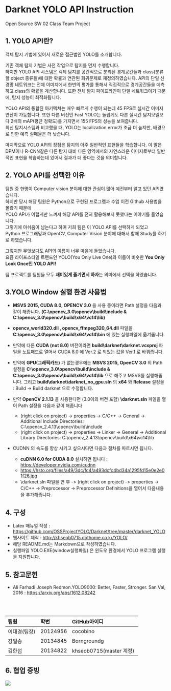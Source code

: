 # Darknet YOLO API Instruction
Open Source SW 02 Class Team Project

## 1. YOLO API란?
객체 탐지 기법에 있어서 새로운 접근법인 YOLO를 소개합니다.

기존 객체 탐지 기법은 사전 작업으로 탐지를 먼저 수행합니다.<br>
하지만 YOLO API 시스템은 객체 탐지를 공간적으로 분리된 경계공간들과 class(분류할 object 종류들)에 대한 확률과 연관된 회귀문제로 재정의하였습니다.
API의 단일 신경망 네트워크는 전체 이미지에서 한번의 평가를 통해서 직접적으로 경계공간들을 예측하고 class의 확률을 계산합니다.
또한 전체 탐지 파이프라인이 단일 네트워크이기 때문에, 탐지 성능이 최적화됩니다. <br>

YOLO API의 통합된 아키텍쳐는 매우 빠르게 수행이 되는데 45 FPS로 실시간 이미지 연산이 가능합니다.
또한 다른 버전인 Fast YOLO는 놀랍게도 다른 실시간 탐지모델보다 2배의 mAP(평균 정확도)를 가지면서 155 FPS의 성능을 보여줍니다. <br>
최신 탐지시스템과 비교했을 때, YOLO는 localization error가 조금 더 높지만, 배경으로 인한 예측 실패율은 더 낮습니다. <br>

마지막으로 YOLO API의 장점은 탐지의 아주 일반적인 표현들을 학습합니다.
이 말은 DPM이나 R-CNN같은 다른 탐지 대비 다른 영역에서의 자연스러운 이미지로부터 일반적인 표현을 학습하는데 있어서 결과가 더 좋다는 것을 의미합니다.

## 2. YOLO API를 선택한 이유
팀원 중 한명이 Computer vision 분야에 대한 관심이 많아 예전부터 알고 있던 API였습니다. <br>
하지만 당시 해당 팀원은 Python으로 구현된 프로그램과 수업 이전 Github 사용법을 몰랐기 때문에 <br>
YOLO API가 어렵게만 느껴져 해당 API를 전혀 활용해보지 못했다는 이야기를 들었습니다. <br>
그렇기에 아쉬움이 남는다고 하여 저희 팀은 이 YOLO API를 선택하게 되었고 <br>
Python 프로그래밍과 OpenCV, Computer Vision 분야에 대해서 함께 Study를 하기로 하였습니다. <br>

그렇지만 무엇보다도 API의 이름이 너무 마음에 들었습니다.  <br>
요즘 라이프스타일 트렌드인 YOLO(You Only Live One)와 이름이 비슷한 **You Only Look Once인 YOLO API!**<br>

팀 프로젝트를 팀원들 모두 **재미있게 즐기면서 하자**는 의미에서 선택을 하였습니다.

## 3.YOLO Window 실행 환경 사용법
- **MSVS 2015, CUDA 8.0, OPENCV 3.0** 을 사용 중이라면 Path 설정을 다음과 같이 해줍니다.
**(C:\opencv_3.0\opencv\build\include
  & C:\opencv_3.0\opencv\build\x64\vc14\lib)**

- **opencv_world320.dll , opencv_ffmpeg320_64.dll** 파일을 **C:\opencv_3.0\opencv\build\x64\vc14\bin** 에 있는 실행파일에 옮겨줍니다.

- 만약에 다른 **CUDA (not 8.0)** 버전이라면 **build\darknet\darknet.vcxproj** 파일을 노트패드로 열어서 CUDA 8.0 에 Ver.2 로 되있는 값을 Ver.1 로 바꿔줍니다.

- 만약에 **GPU(그래픽카드)** 가 없는경우에는 **MSVS 2015, OpenCV 3.0** 의 Path 설정을 **C:\opencv_3.0\opencv\build\include & C:\opencv_3.0\opencv\build\x64\vc14\lib** 으로 해주고 MSVS를 실행해줍니다.
그리고 **build\darknet\darknet_no_gpu.sln** 의 **x64** 와 **Release** 설정을 : Build -> Build darknet 으로 수정합니다.

- 만약 **OpenCV 2.1.13** 을 사용한다면 (3.0이외 버전 포함) **\darknet.sln** 파일을 열어 Path 설정을 다음과 같이 해줍니다
  -  (right click on project) -> properties -> C/C++ -> General -> Additional Include Directories: C:\opencv_2.4.13\opencv\build\include
  - (right click on project) -> properties -> Linker -> General -> Additional Library Directories: C:\opencv_2.4.13\opencv\build\x64\vc14\lib

- CUDNN 의 속도를 향상 시키고 싶으시다면 다음과 절차를 따르시면 됩니다.
  - **cuDNN 6.0 for CUDA 8.0** 설치하면 됩니다 : https://developer.nvidia.com/cudnn
  - https://hsto.org/files/a49/3dc/fc4/a493dcfc4bd34a1295fd15e0e2e01f26.jpg
  -  \darknet.sln 파일을 연 후 -> (right click on project) -> properties -> C/C++ -> Preprocessor -> Preprocessor Definitions을 열어서 다음내용을 추가해줍니다.



## 4. 구성
* Latex 매뉴얼 작성 : https://github.com/OSSProjectYOLO/Darknet/tree/master/darknet_YOLO
* 웹사이트 제작 : http://khseob0715.dothome.co.kr/YOLO/
* 해당 README.md는 Markdown으로 작성하였습니다.
* 실행파일 YOLO.EXE(window실행파일) 은 윈도우 환경에서 YOLO 프로그램 실행을 지원합니다.



## 5. 참고문헌
* Ali Farhadi Joseph Redmon.YOLO9000: Better, Faster, Stronger.  San Val, 2016 : https://arxiv.org/abs/1612.08242
<br>
<br>

| 팀원        | 학번      | GitHub아이디  |
| :----      | :----     | :----         |
| 이대경(팀장)| 20124956  | cocobino      |
| 강일송      | 20134845  | Borngroundg  |
| 김한섭      | 20134822  | khseob0715(master 계정)  |

## 6. 협업 증빙
![](http://imageshack.com/a/img923/6836/XNOwtM.jpg)
